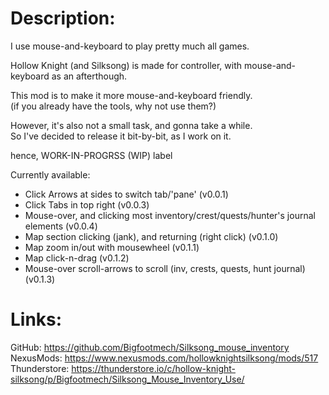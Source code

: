 <h1>Description:</h1>
I use mouse-and-keyboard to play pretty much all games.

Hollow Knight (and Silksong) is made for controller, with mouse-and-keyboard as an afterthough.

This mod is to make it more mouse-and-keyboard friendly. <br />
(if you already have the tools, why not use them?)

However, it's also not a small task, and gonna take a while. <br />
So I've decided to release it bit-by-bit, as I work on it.

hence, WORK-IN-PROGRSS (WIP) label

Currently available: <br />
- Click Arrows at sides to switch tab/'pane' (v0.0.1)
- Click Tabs in top right (v0.0.3)
- Mouse-over, and clicking most inventory/crest/quests/hunter's journal elements (v0.0.4)
- Map section clicking (jank), and returning (right click) (v0.1.0)
- Map zoom in/out with mousewheel (v0.1.1)
- Map click-n-drag (v0.1.2)
- Mouse-over scroll-arrows to scroll (inv, crests, quests, hunt journal) (v0.1.3)

<h1>Links:</h1>
GitHub: <a href = "https://github.com/Bigfootmech/Silksong_mouse_inventory">https://github.com/Bigfootmech/Silksong_mouse_inventory</a> <br />
NexusMods: <a href = "https://www.nexusmods.com/hollowknightsilksong/mods/517">https://www.nexusmods.com/hollowknightsilksong/mods/517</a> <br />
Thunderstore: <a href = "https://thunderstore.io/c/hollow-knight-silksong/p/Bigfootmech/Silksong_Mouse_Inventory_Use/">https://thunderstore.io/c/hollow-knight-silksong/p/Bigfootmech/Silksong_Mouse_Inventory_Use/</a>
